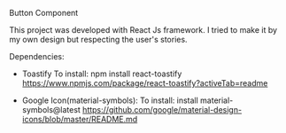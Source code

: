 Button Component

This project was developed with React Js framework. I tried to make it by my own design but respecting the user's stories.

Dependencies:

- Toastify 
    To install: npm install react-toastify 
    https://www.npmjs.com/package/react-toastify?activeTab=readme

- Google Icon(material-symbols): 
    To install: install material-symbols@latest 
    https://github.com/google/material-design-icons/blob/master/README.md
